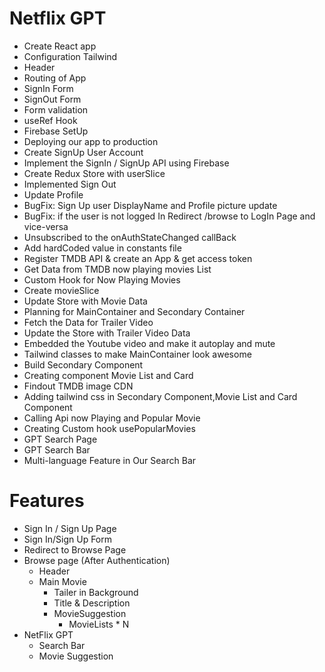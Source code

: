 # Netflix GPT

- Create React app
- Configuration Tailwind
- Header
- Routing of App
- SignIn Form
- SignOut Form
- Form validation
- useRef Hook
- Firebase SetUp
- Deploying our app to production
- Create SignUp User Account
- Implement the SignIn / SignUp API using Firebase
- Create Redux Store with userSlice
- Implemented Sign Out
- Update Profile
- BugFix: Sign Up user DisplayName and Profile picture update
- BugFix: if the user is not logged In Redirect /browse to LogIn Page and vice-versa
- Unsubscribed to the onAuthStateChanged callBack
- Add hardCoded value in constants file
- Register TMDB API & create an App & get access token
- Get Data from TMDB now playing movies List
- Custom Hook for Now Playing Movies
- Create movieSlice
- Update Store with Movie Data
- Planning for MainContainer and Secondary Container
- Fetch the Data for Trailer Video
- Update the Store with Trailer Video Data
- Embedded the Youtube video and make it autoplay and mute
- Tailwind classes to make MainContainer look awesome
- Build Secondary Component
- Creating component Movie List and Card
- Findout TMDB image CDN
- Adding tailwind css in Secondary Component,Movie List and Card Component
- Calling Api now Playing and Popular Movie
- Creating Custom hook usePopularMovies
- GPT Search Page
- GPT Search Bar
- Multi-language Feature in Our Search Bar

# Features

- Sign In / Sign Up Page
- Sign In/Sign Up Form
- Redirect to Browse Page
- Browse page (After Authentication)
  - Header
  - Main Movie
    - Tailer in Background
    - Title & Description
    - MovieSuggestion
      - MovieLists \* N
- NetFlix GPT
  - Search Bar
  - Movie Suggestion
